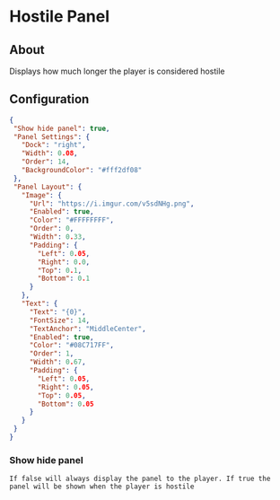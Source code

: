 # Hostile Panel

## About
Displays how much longer the player is considered hostile

## Configuration
 
 ```json
{
  "Show hide panel": true,
  "Panel Settings": {
    "Dock": "right",
    "Width": 0.08,
    "Order": 14,
    "BackgroundColor": "#fff2df08"
  },
  "Panel Layout": {
    "Image": {
      "Url": "https://i.imgur.com/v5sdNHg.png",
      "Enabled": true,
      "Color": "#FFFFFFFF",
      "Order": 0,
      "Width": 0.33,
      "Padding": {
        "Left": 0.05,
        "Right": 0.0,
        "Top": 0.1,
        "Bottom": 0.1
      }
    },
    "Text": {
      "Text": "{0}",
      "FontSize": 14,
      "TextAnchor": "MiddleCenter",
      "Enabled": true,
      "Color": "#08C717FF",
      "Order": 1,
      "Width": 0.67,
      "Padding": {
        "Left": 0.05,
        "Right": 0.05,
        "Top": 0.05,
        "Bottom": 0.05
      }
    }
  }
}
 ```

### Show hide panel
    If false will always display the panel to the player. If true the panel will be shown when the player is hostile